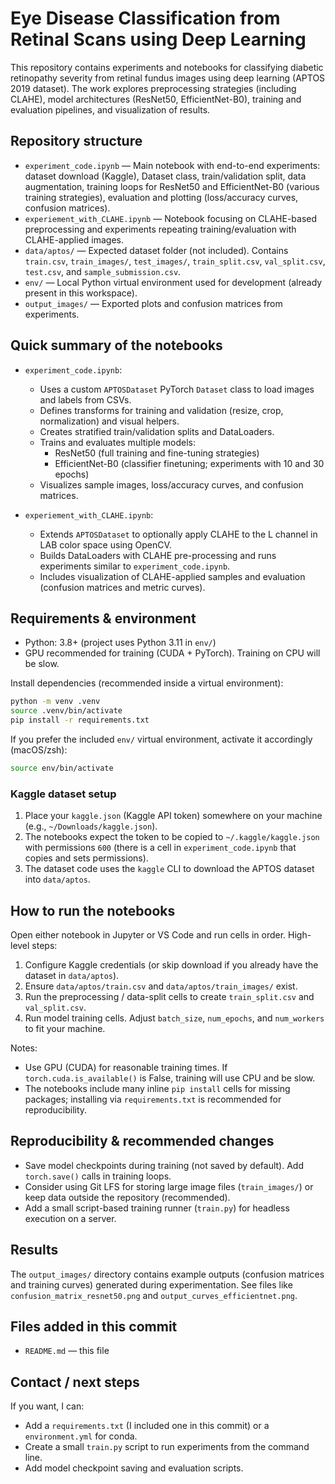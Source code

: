 # Eye Disease Classification from Retinal Scans using Deep Learning

This repository contains experiments and notebooks for classifying diabetic retinopathy severity from retinal fundus images using deep learning (APTOS 2019 dataset). The work explores preprocessing strategies (including CLAHE), model architectures (ResNet50, EfficientNet-B0), training and evaluation pipelines, and visualization of results.

## Repository structure

- `experiment_code.ipynb` — Main notebook with end-to-end experiments: dataset download (Kaggle), Dataset class, train/validation split, data augmentation, training loops for ResNet50 and EfficientNet-B0 (various training strategies), evaluation and plotting (loss/accuracy curves, confusion matrices).
- `experiement_with_CLAHE.ipynb` — Notebook focusing on CLAHE-based preprocessing and experiments repeating training/evaluation with CLAHE-applied images.
- `data/aptos/` — Expected dataset folder (not included). Contains `train.csv`, `train_images/`, `test_images/`, `train_split.csv`, `val_split.csv`, `test.csv`, and `sample_submission.csv`.
- `env/` — Local Python virtual environment used for development (already present in this workspace).
- `output_images/` — Exported plots and confusion matrices from experiments.

## Quick summary of the notebooks

- `experiment_code.ipynb`:
  - Uses a custom `APTOSDataset` PyTorch `Dataset` class to load images and labels from CSVs.
  - Defines transforms for training and validation (resize, crop, normalization) and visual helpers.
  - Creates stratified train/validation splits and DataLoaders.
  - Trains and evaluates multiple models:
    - ResNet50 (full training and fine-tuning strategies)
    - EfficientNet-B0 (classifier finetuning; experiments with 10 and 30 epochs)
  - Visualizes sample images, loss/accuracy curves, and confusion matrices.

- `experiement_with_CLAHE.ipynb`:
  - Extends `APTOSDataset` to optionally apply CLAHE to the L channel in LAB color space using OpenCV.
  - Builds DataLoaders with CLAHE pre-processing and runs experiments similar to `experiment_code.ipynb`.
  - Includes visualization of CLAHE-applied samples and evaluation (confusion matrices and metric curves).

## Requirements & environment

- Python: 3.8+ (project uses Python 3.11 in `env/`)
- GPU recommended for training (CUDA + PyTorch). Training on CPU will be slow.

Install dependencies (recommended inside a virtual environment):

```bash
python -m venv .venv
source .venv/bin/activate
pip install -r requirements.txt
```

If you prefer the included `env/` virtual environment, activate it accordingly (macOS/zsh):

```bash
source env/bin/activate
```

### Kaggle dataset setup

1. Place your `kaggle.json` (Kaggle API token) somewhere on your machine (e.g., `~/Downloads/kaggle.json`).
2. The notebooks expect the token to be copied to `~/.kaggle/kaggle.json` with permissions `600` (there is a cell in `experiment_code.ipynb` that copies and sets permissions).
3. The dataset code uses the `kaggle` CLI to download the APTOS dataset into `data/aptos`.

## How to run the notebooks

Open either notebook in Jupyter or VS Code and run cells in order. High-level steps:

1. Configure Kaggle credentials (or skip download if you already have the dataset in `data/aptos`).
2. Ensure `data/aptos/train.csv` and `data/aptos/train_images/` exist.
3. Run the preprocessing / data-split cells to create `train_split.csv` and `val_split.csv`.
4. Run model training cells. Adjust `batch_size`, `num_epochs`, and `num_workers` to fit your machine.

Notes:
- Use GPU (CUDA) for reasonable training times. If `torch.cuda.is_available()` is False, training will use CPU and be slow.
- The notebooks include many inline `pip install` cells for missing packages; installing via `requirements.txt` is recommended for reproducibility.

## Reproducibility & recommended changes

- Save model checkpoints during training (not saved by default). Add `torch.save()` calls in training loops.
- Consider using Git LFS for storing large image files (`train_images/`) or keep data outside the repository (recommended).
- Add a small script-based training runner (`train.py`) for headless execution on a server.

## Results

The `output_images/` directory contains example outputs (confusion matrices and training curves) generated during experimentation. See files like `confusion_matrix_resnet50.png` and `output_curves_efficientnet.png`.

## Files added in this commit

- `README.md` — this file

## Contact / next steps

If you want, I can:
- Add a `requirements.txt` (I included one in this commit) or a `environment.yml` for conda.
- Create a small `train.py` script to run experiments from the command line.
- Add model checkpoint saving and evaluation scripts.
